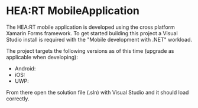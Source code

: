 # HEA:RT MobileApplication

The HEA:RT mobile application is developed using the cross platform Xamarin Forms framework. To get started building this project a Visual Studio install is required with the "Mobile development with .NET" workload.

The project targets the following versions as of this time (upgrade as applicable when developing):

- Android: 
- iOS:
- UWP: 

From there open the solution file (.sln) with Visual Studio and it should load correctly. 